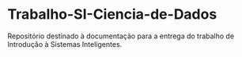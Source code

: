 # Trabalho-SI-Ciencia-de-Dados
Repositório destinado à documentação para a entrega do trabalho de Introdução à Sistemas Inteligentes.
